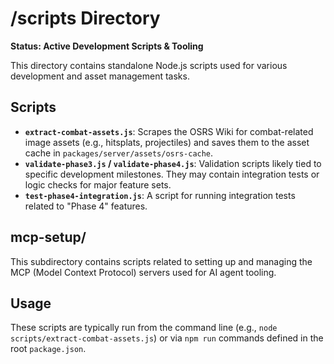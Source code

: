 # /scripts Directory

**Status: Active Development Scripts & Tooling**

This directory contains standalone Node.js scripts used for various development and asset management tasks.

## Scripts

- **`extract-combat-assets.js`**: Scrapes the OSRS Wiki for combat-related image assets (e.g., hitsplats, projectiles) and saves them to the asset cache in `packages/server/assets/osrs-cache`.
- **`validate-phase3.js` / `validate-phase4.js`**: Validation scripts likely tied to specific development milestones. They may contain integration tests or logic checks for major feature sets.
- **`test-phase4-integration.js`**: A script for running integration tests related to "Phase 4" features.

## mcp-setup/

This subdirectory contains scripts related to setting up and managing the MCP (Model Context Protocol) servers used for AI agent tooling.

## Usage

These scripts are typically run from the command line (e.g., `node scripts/extract-combat-assets.js`) or via `npm run` commands defined in the root `package.json`.
